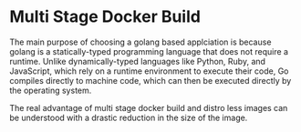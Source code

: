 # Multi Stage Docker Build

The main purpose of choosing a golang based applciation is because golang is a statically-typed programming language that does not require a runtime.
Unlike dynamically-typed languages like Python, Ruby, and JavaScript, which rely on a runtime environment to execute their code, Go compiles directly to machine code, which can then be executed directly by the operating system.

 The real advantage of multi stage docker build and distro less images can be understood with a drastic reduction in the size of the image.

